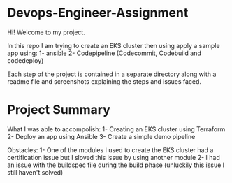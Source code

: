 # Devops-Engineer-Assignment

Hi! Welcome to my project.

In this repo I am trying to create an EKS cluster then using apply a sample app using:
1- ansible 
2- Codepipeline (Codecommit, Codebuild and codedeploy)

Each step of the project is contained in a separate directory along with a readme file and screenshots explaining the steps and issues faced.

# Project Summary 
What I was able to accompolish: 
1- Creating an EKS cluster using Terraform 
2- Deploy an app using Ansible 
3- Create a simple demo pipeline 

Obstacles:
1- One of the modules I used to create the EKS cluster had a certification issue but I sloved this issue by using another module 
2- I had an issue with the buildspec file during the build phase (unluckily this issue I still haven't solved)

